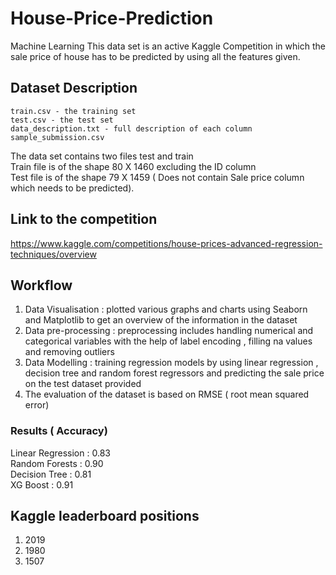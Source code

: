 # House-Price-Prediction
Machine Learning
This data set is an active Kaggle Competition in which the sale price of house has to be predicted by using all the features given.

## Dataset Description
	train.csv - the training set
	test.csv - the test set
	data_description.txt - full description of each column
	sample_submission.csv 
The data set contains two files test and train\
Train file is of the shape 80 X 1460 excluding the ID column\
Test file is of the shape 79 X 1459 ( Does not contain Sale price column which needs to be predicted).


## Link to the competition
https://www.kaggle.com/competitions/house-prices-advanced-regression-techniques/overview


## Workflow 

1) Data Visualisation : plotted various graphs and charts using Seaborn and Matplotlib to get an overview of the information in the dataset 
2) Data pre-processing : preprocessing includes handling numerical and categorical variables with the help of label encoding , filling na values and removing outliers 
3) Data Modelling : training regression models by using linear regression , decision tree and random forest regressors and predicting the sale price on the test dataset provided
4) The evaluation of the dataset is based on RMSE ( root mean squared error) 


### Results ( Accuracy)

Linear Regression : 0.83 \
Random Forests    : 0.90 \
Decision Tree     : 0.81\
XG Boost          : 0.91

## Kaggle leaderboard positions
1) 2019
2) 1980
3) 1507
